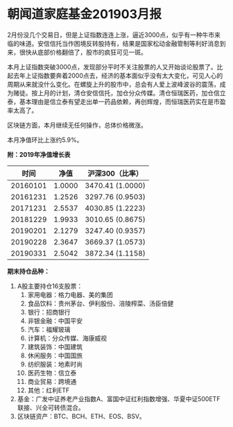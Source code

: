 # 朝闻道家庭基金201903月报


2月份没几个交易日，但是上证指数连连上涨，逼近3000点，似乎有一种牛市来临的味道。安信信托当作困境反转股持有，结果是国家松动金融管制等利好消息到来，很快从底部价格翻倍了，股市的疯狂可见一斑。

本月上证指数突破3000点，发现部分平时不关注股票的人又开始谈论股票了。比起去年上证指数要奔着2000点去，经济的基本面似乎没有太大变化，可见人心的周期从来就没什么变化。在螺旋上升的股市中，总会有人爱上波峰波谷的震荡，成为赌徒。按上月的计划，清仓安信信托，加仓分众传媒。清仓恒瑞医药，加仓信立泰，基本理由是信立泰有望走出单一药品依赖，再创辉煌，而恒瑞医药实在是市盈率太高了。

区块链方面，本月继续无任何操作，总体价格微涨。

本月净值环比上涨约5.9%。

**附：2019年净值增长表**

| 时间     | 净值   | 沪深300（比率）  |
| -------- | ------ | ---------------- |
| 20160101 | 1.0000 | 3470.41 (1.0000) |
| 20161231 | 1.2526 | 3297.76 (0.9503) |
| 20171231 | 2.5537 | 4030.85 (1.2223) |
| 20181229 | 1.9933 | 3010.65 (0.8675) |
| 20190201 | 2.1279 | 3247.40 (0.9357) |
| 20190228 | 2.3647 | 3669.37 (1.0573) |
| 20190331 | 2.5042 | 3872.34 (1.1158) |

**期末持仓品种：**

1. A股主要持仓16支股票：
   1. 家用电器：格力电器、美的集团
   2. 食品饮料：贵州茅台、伊利股份、涪陵榨菜、汤臣倍健
   3. 银行：招商银行
   4. 非银金融：中国平安
   5. 汽车：福耀玻璃
   6. 计算机：分众传媒、海康威视
   7. 建筑装饰：中国建筑
   8. 休闲服务：中国国旅
   9. 纺织服装：地素时尚
   10. 医药生物：信立泰
   11. 商业贸易：跨境通
   12. 其他：红利ETF
2. 基金：广发中证养老产业指数A、富国中证红利指数增强、华夏中证500ETF联接、兴全可转债混合。
3. 区块链资产：BTC、BCH、ETH、EOS、BSV。


